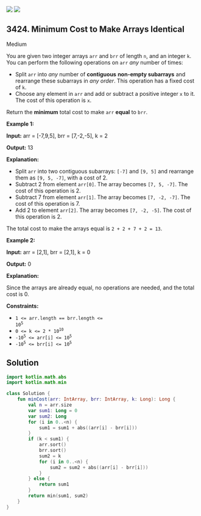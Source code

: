 [![](https://img.shields.io/github/stars/javadev/LeetCode-in-Kotlin?label=Stars&style=flat-square)](https://github.com/javadev/LeetCode-in-Kotlin)
[![](https://img.shields.io/github/forks/javadev/LeetCode-in-Kotlin?label=Fork%20me%20on%20GitHub%20&style=flat-square)](https://github.com/javadev/LeetCode-in-Kotlin/fork)

## 3424\. Minimum Cost to Make Arrays Identical

Medium

You are given two integer arrays `arr` and `brr` of length `n`, and an integer `k`. You can perform the following operations on `arr` _any_ number of times:

*   Split `arr` into _any_ number of **contiguous** **non-empty subarrays** and rearrange these subarrays in _any order_. This operation has a fixed cost of `k`.
*   Choose any element in `arr` and add or subtract a positive integer `x` to it. The cost of this operation is `x`.
    

Return the **minimum** total cost to make `arr` **equal** to `brr`.

**Example 1:**

**Input:** arr = [-7,9,5], brr = [7,-2,-5], k = 2

**Output:** 13

**Explanation:**

*   Split `arr` into two contiguous subarrays: `[-7]` and `[9, 5]` and rearrange them as `[9, 5, -7]`, with a cost of 2.
*   Subtract 2 from element `arr[0]`. The array becomes `[7, 5, -7]`. The cost of this operation is 2.
*   Subtract 7 from element `arr[1]`. The array becomes `[7, -2, -7]`. The cost of this operation is 7.
*   Add 2 to element `arr[2]`. The array becomes `[7, -2, -5]`. The cost of this operation is 2.

The total cost to make the arrays equal is `2 + 2 + 7 + 2 = 13`.

**Example 2:**

**Input:** arr = [2,1], brr = [2,1], k = 0

**Output:** 0

**Explanation:**

Since the arrays are already equal, no operations are needed, and the total cost is 0.

**Constraints:**

*   <code>1 <= arr.length == brr.length <= 10<sup>5</sup></code>
*   <code>0 <= k <= 2 * 10<sup>10</sup></code>
*   <code>-10<sup>5</sup> <= arr[i] <= 10<sup>5</sup></code>
*   <code>-10<sup>5</sup> <= brr[i] <= 10<sup>5</sup></code>

## Solution

```kotlin
import kotlin.math.abs
import kotlin.math.min

class Solution {
    fun minCost(arr: IntArray, brr: IntArray, k: Long): Long {
        val n = arr.size
        var sum1: Long = 0
        var sum2: Long
        for (i in 0..<n) {
            sum1 = sum1 + abs((arr[i] - brr[i]))
        }
        if (k < sum1) {
            arr.sort()
            brr.sort()
            sum2 = k
            for (i in 0..<n) {
                sum2 = sum2 + abs((arr[i] - brr[i]))
            }
        } else {
            return sum1
        }
        return min(sum1, sum2)
    }
}
```